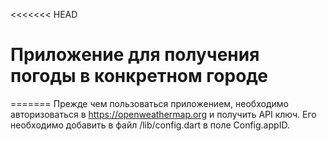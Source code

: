 <<<<<<< HEAD
# Приложение для получения погоды в конкретном городе
=======
Прежде чем пользоваться приложением, необходимо авторизоваться в https://openweathermap.org и получить API ключ.
Его необходимо добавить в файл /lib/config.dart в поле Config.appID.

